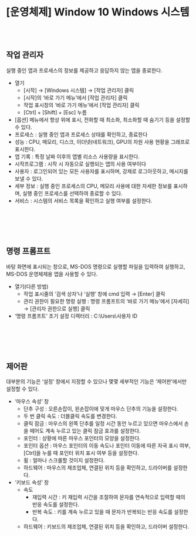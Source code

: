 # [운영체제] Window 10 Windows 시스템

<br><br>

## **작업 관리자**

실행 중인 앱과 프로세스의 정보를 제공하고 응답하지 않는 앱을 종료한다.

- 열기
    - [시작] → [Windows 시스템] → [작업 관리자] 클릭
    - [시작]의 ‘바로 가기 메뉴’에서 [작업 관리자] 클릭
    - 작업 표시창의 ‘바로 가기 메뉴’에서 [작업 관리자] 클릭
    - [Ctrl] + [Shift] + [Esc] 누름
- [옵션] 메뉴에서 항상 위에 표시, 전화할 때 최소화, 최소화할 때 숨기기 등을 설정할 수 있다.
- 프로세스 : 실행 중인 앱과 프로세스 상태를 확인하고, 종료한다
- 성능 : CPU, 메모리, 디스크, 이더넷(네트워크), GPU의 자원 사용 현황을 그래프로 표시한다.
- 앱 기록 : 특정 날짜 이후의 앱별 리소스 사용량을 표시한다.
- 시작프로그램 : 시작 시 자동으로 실행되는 앱의 사용 여부이다
- 사용자 : 로그인되어 있는 모든 사용자를 표시하며, 강제로 로그아웃하고, 메시지를 보낼 수 있다.
- 세부 정보 : 실행 중인 프로세스의 CPU, 메모리 사용에 대한 자세한 정보를 표시하며, 실행 중인 프로세스를 선택하여 종료할 수 있다.
- 서비스 : 시스템의 서비스 목록을 확인하고 실행 여부를 설정한다.

<br><br>
<br><br>

## **명령 프롬프트**

바탕 화면에 표시되는 창으로, MS-DOS 명령으로 실행할 파일을 입력하여 실행하고, MS-DOS 운영체제용 앱을 사용할 수 있다.

- 열기(다른 방법)
    - 작업 표시줄의 ‘검색 상자’나 ‘실행’ 창에 cmd 입력 → [Enter] 클릭
    - 관리 권한이 필요한 명령 실행 : 명령 프롬프트의 ‘바로 가기 메뉴’에서 [자세히] → [관리자 권한으로 실행] 클릭
- ‘명령 프롬프트’ 초기 설정 디렉터리 : C:\Users\사용자 ID

<br><br>
<br><br>

## **제어판**

대부분의 기능은 ‘설정’ 창에서 지정할 수 있으나 몇몇 세부적인 기능은 ‘제어판’에서만 설정할 수 있다.

- ‘마우스 속성’ 창
    - 단추 구성 : 오른손잡이, 왼손잡이에 맞게 마우스 단추의 기능을 설정한다.
    - 두 번 클릭 속도 : 더블클릭 속도를 변경한다.
    - 클릭 잠금 : 마우스의 왼쪽 단추를 일정 시간 동안 누르고 있으면 마우스에서 손을 떼어도 계속 누르고 있는 클릭 잠금 효과를 설정한다.
    - 포인터 : 상황에 따른 마우스 포인터의 모양을 설정한다.
    - 포인터 옵션 : 마우스 포인터의 이동 속도나 포인터 이동에 따른 자국 표시 여부, [Ctrl]을 누를 때 포인터 위치 표시 여부 등을 설정한다.
    - 휠 : 얼마나 스크롤할 것이지 설정한다.
    - 하드웨어 : 마우스의 제조업체, 연결된 위치 등을 확인하고, 드라이버를 설정한다.
- ‘키보드 속성’ 창
    - 속도
        - 재입력 시간 : 키 재입력 시간을 조절하여 문자를 연속적으로 입력할 때의 반응 속도를 설정한다.
        - 반복 속도 : 키를 계속 누르고 있을 때 문자가 반복되는 반응 속도를 설정한다.
    - 하드웨어 : 키보드의 제조업체, 연결된 위치 등을 확인하고, 드라이버 설정한다.

